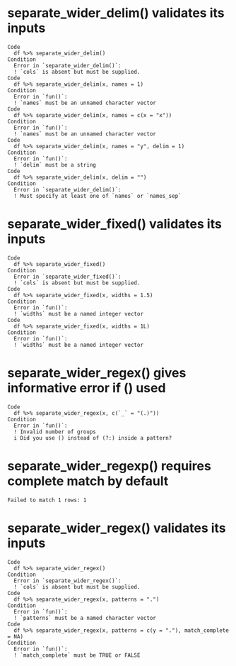 # separate_wider_delim() validates its inputs

    Code
      df %>% separate_wider_delim()
    Condition
      Error in `separate_wider_delim()`:
      ! `cols` is absent but must be supplied.
    Code
      df %>% separate_wider_delim(x, names = 1)
    Condition
      Error in `fun()`:
      ! `names` must be an unnamed character vector
    Code
      df %>% separate_wider_delim(x, names = c(x = "x"))
    Condition
      Error in `fun()`:
      ! `names` must be an unnamed character vector
    Code
      df %>% separate_wider_delim(x, names = "y", delim = 1)
    Condition
      Error in `fun()`:
      ! `delim` must be a string
    Code
      df %>% separate_wider_delim(x, delim = "")
    Condition
      Error in `separate_wider_delim()`:
      ! Must specify at least one of `names` or `names_sep`

# separate_wider_fixed() validates its inputs

    Code
      df %>% separate_wider_fixed()
    Condition
      Error in `separate_wider_fixed()`:
      ! `cols` is absent but must be supplied.
    Code
      df %>% separate_wider_fixed(x, widths = 1.5)
    Condition
      Error in `fun()`:
      ! `widths` must be a named integer vector
    Code
      df %>% separate_wider_fixed(x, widths = 1L)
    Condition
      Error in `fun()`:
      ! `widths` must be a named integer vector

# separate_wider_regex() gives informative error if () used

    Code
      df %>% separate_wider_regex(x, c(`_` = "(.)"))
    Condition
      Error in `fun()`:
      ! Invalid number of groups
      i Did you use () instead of (?:) inside a pattern?

# separate_wider_regexp() requires complete match by default

    Failed to match 1 rows: 1

# separate_wider_regex() validates its inputs

    Code
      df %>% separate_wider_regex()
    Condition
      Error in `separate_wider_regex()`:
      ! `cols` is absent but must be supplied.
    Code
      df %>% separate_wider_regex(x, patterns = ".")
    Condition
      Error in `fun()`:
      ! `patterns` must be a named character vector
    Code
      df %>% separate_wider_regex(x, patterns = c(y = "."), match_complete = NA)
    Condition
      Error in `fun()`:
      ! `match_complete` must be TRUE or FALSE


